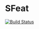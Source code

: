 # SFeat

[![Build Status](https://travis-ci.com/EntrainNMSU/SFeat.jl.svg?branch=main)](https://travis-ci.com/EntrainNMSU/SFeat.jl)
